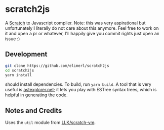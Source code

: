 # scratch2js

A [Scratch](https://scratch.mit.edu) to Javascript compiler. Note: this was very aspirational but unfortunately I literally do not care about this anymore. Feel free to work on it and open a pr or whatever, I'll happily give you commit rights just open an issue :)

## Development

```sh
git clone https://github.com/elimerl/scratch2js
cd scratch2js
yarn install
```

should install dependencies.
To build, run `yarn build`.
A tool that is very useful is [astexplorer.net](https://astexplorer.net/#/gist/fc8229f0b744f57d15b0a964923b94ad/306a9db565962c38b4e518613bebbf7e34f28d15); it lets you play with ESTree syntax trees, which is helpful in generating the code.

## Notes and Credits

Uses the `util` module from [LLK/scratch-vm](https://github.com/LLK/scratch-vm).
